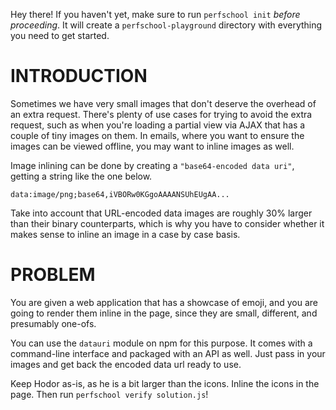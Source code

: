 Hey there! If you haven't yet, make sure to run `perfschool init` _before proceeding_.
It will create a `perfschool-playground` directory with everything you need to get started.

# INTRODUCTION

Sometimes we have very small images that don't deserve the overhead of an extra request.
There's plenty of use cases for trying to avoid the extra request, such as when you're
loading a partial view via AJAX that has a couple of tiny images on them. In emails,
where you want to ensure the images can be viewed offline, you may want to inline images
as well.

Image inlining can be done by creating a `"base64-encoded data uri"`, getting a string
like the one below.

```
data:image/png;base64,iVBORw0KGgoAAAANSUhEUgAA...
```

Take into account that URL-encoded data images are roughly 30% larger than their binary
counterparts, which is why you have to consider whether it makes sense to inline an image
in a case by case basis.

# PROBLEM

You are given a web application that has a showcase of emoji, and you are going to render
them inline in the page, since they are small, different, and presumably one-ofs.

You can use the `datauri` module on npm for this purpose. It comes with a command-line
interface and packaged with an API as well. Just pass in your images and get back the
encoded data url ready to use.

Keep Hodor as-is, as he is a bit larger than the icons. Inline the icons in the page.
Then run `perfschool verify solution.js`!

